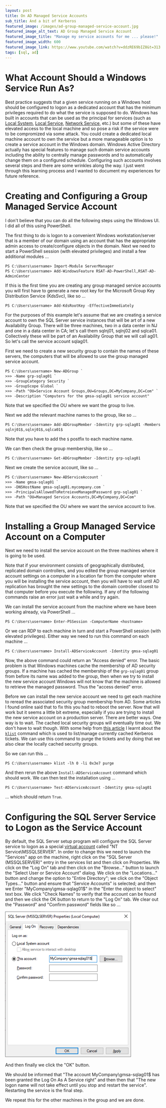 ```yaml
---
layout: post
title: On AD Managed Service Accounts
sub_title: And a bit of Kerberos
featured_image: /images/ad-group-managed-service-account.jpg
featured_image_alt_text: AD Group Managed Service Account
featured_image_title: "Manage my service accounts for me ... please!"
featured_image_width: 600
featured_image_link: https://www.youtube.com/watch?v=ddzRE69bIZ8&t=313
tags: [sql, ad]
---
```


# What Account Should a Windows Service Run As?

Best practice suggests that a given service running on a Windows host should be configured to logon as a dedicated
account that has the minimum privileges required to do what the service is supposed to do.  Windows has built in
accounts that can be used as the principal for services (such as
[Local System](https://docs.microsoft.com/en-us/windows/win32/services/localsystem-account),
[Local Service](https://docs.microsoft.com/en-us/windows/win32/services/localservice-account),
[Network Service](https://docs.microsoft.com/en-us/windows/win32/services/networkservice-account), etc.)
but some of these have elevated access to the local machine and so pose a risk if the service were to be compromized
via some attack.  You could create a dedicated local machine account to own the service but a more manageable option is
to create a service account in the Windows domain.  Windows Active Directory actually has special features to manage
such domain service accounts including the ability to centrally manage passwords and to automatically change them on a
configured schedule.  Configuring such accounts involves several steps and there are some wrinkles along the way.  I
just went through this learning process and I wanted to document my experiences for future reference.

# Creating and Configuring a Group Managed Service Account

I don't believe that you can do all the following steps using the Windows UI.  I did all of this using PowerShell.

The first thing to do is logon to a convenient Windows workstation/server that is a member of our domain using an
account that has the appropriate admin access to create/configure objects in the domain.  Next we need to start a
PowerShell session (with elevated privileges) and install a few additional modules ...

```
PS C:\Users\username> Import-Module ServerManager
PS C:\Users\username> Add-WindowsFeature RSAT-AD-PowerShell,RSAT-AD-AdminCenter
```

If this is the first time you are creating any group managed service accounts you will first have to generate a new root
key for the Microsoft Group Key Distribution Service (KdsSvc), like so ...

```
PS C:\Users\username> Add-KdsRootKey -EffectiveImmediately
```

For the purposes of this example let's assume that we are creating a service account to own the SQL Server service
instances that will be art of a new Availability Group.  There will be three machines, two in a data center in NJ and
one in a data center in CA; let's call them sqlnj01, sqlnj02 and sqlca01.  Collectively these will be part of an
Availability Group that we will call ag01.  So let's call the service account sqlag01.

First we need to create a new security group to contain the names of these servers, the computers that will be allowed
to use the group managed service account.

```
PS C:\Users\username> New-ADGroup `
>>> -Name grp-sqlag01 `
>>> -GroupCategory Security `
>>> -GroupScope Global `
>>> -Path "OU=Service Account Groups,OU=Groups,DC=MyCompany,DC=Com" `
>>> -Description "Computers for the gmsa-sqlag01 service account"
```

Note that we specified the OU where we want the group to live.

Next we add the relevant machine names to the group, like so ...

```
PS C:\Users\username> Add-ADGroupMember -Identity grp-sqlag01 -Members sqlnj01$,sqlnj01$,sqlca01$
```

Note that you have to add the `$` postfix to each machine name.

We can then check the group membership, like so ...

```
PS C:\Users\username> Get-ADGroupMember -Identity grp-sqlag01
```

Next we create the service account, like so ...

```
PS C:\Users\username> New-ADServiceAccount `
>>> -Name gmsa-sqlag01 `
>>> -DNSHostName gmsa-sqlag01.mycompany.com `
>>> -PrincipalsAllowedToRetreieveManagedPassword grp-sqlag01 `
>>> -Path "OU=Managed Service Accounts,DC=MyCompany,DC=Com"
```

Note that we specified the OU where we want the service account to live.

# Installing a Group Managed Service Account on a Computer

Next we need to install the service account on the three machines where it is going to be used.

Note that if your environment consists of geographically distributed, replicated domain controllers, and you edited the
group managed service account settings on a computer in a location far from the computer where you will be installing
the service account, then you will have to wait until AD replication has brought the new settings to the domain
controller closest to that computer before you execute the following.  If any of the following commands raise an error
just wait a while and try again.

We can install the service account from the machine where we have been working already, via PowerShell ...

```
PS C:\Users\username> Enter-PSSession -ComputerName <hostname>
```

Or we can RDP to each machine in turn and start a PowerShell session (with elevated privileges).  Either way we need to
run this command on each machine ...

```
PS C:\Users\username> Install-ADServiceAccount -Identity gmsa-sqlag01
```

Now, the above command could return an "Access denied" error.  The basic problem is that Windows machines cache the
membership of AD security groups.  If a machine has cached the membership of the `grp-sqlag01` group from before its
name was added to the group, then when we try to install the new service account Windows will not know that the machine
is allowed to retrieve the managed password.  Thus the "access denied" error.

Before we can install the new service account we need to get each machine to reread the associated security group
membership from AD.  Some articles I found online said that to fix this you had to reboot the server.  Now that will
work but it seems a little bit extreme, especially if you are trying to install the new service account on a production
server.  There are better ways.  One way is to wait.  The cached local security groups will eventually time out.  We
don't have to wait though.  With some help from
[this article](http://woshub.com/how-to-refresh-ad-groups-membership-without-user-logoff/) I learnt about the
[`klist`](https://docs.microsoft.com/en-us/windows-server/administration/windows-commands/klist) command which is used
to list/manage currently cached Kerberos tickets.  We can use this command to purge the tickets and by doing that we
also clear the locally cached security groups.

So we can run this ...

```
PS C:\Users\username> klist -lh 0 -li 0x3e7 purge
```

And then rerun the above `Install-ADServiceAccount` command which should work.  We can then test the installation using
...

```
PS C:\Users\username> Test-ADServiceAccount -Identity gmsa-sqlag01
```

... which should return `True`.

# Configuring the SQL Server Service to Logon as the Service Account

By default, the SQL Server setup program will configure the SQL Server service to logon as a special
[virtual account](https://docs.microsoft.com/en-us/windows/security/identity-protection/access-control/service-accounts#bkmk-virtualserviceaccounts)
called "NT Service\MSSQLSERVER".  In order to change this we need to launch the "Services" app on the machine, right
click on the "SQL Server (MSSQLSERVER)" entry in the services list and then click on Properties.  We click on the
"Log On" tab and then click on the "Browse..." button to launch the "Select User or Service Account" dialog.  We click
on the "Locations..." button and change the option to "Entire Directory"; we click on the "Object Types..." button and
ensure that "Service Accounts" is selected; and then we Enter "MyCompany\gmsa-sqlag01$" in the "Enter the object to
select" text box.  We click "Check Names" to verify that the account can be found and then we click the OK button to
return to the "Log On" tab.  We clear out the "Password" and "Confirm password" fields like so ...

![Service Log On As](/images/service_log_on_as.png)

And then finally we click the "OK" button.

We should be informed that "The account MyCompany\gmsa-sqlag01$ has been granted the Log On As A Service right" and then
then that "The new logon name will not take effect until you stop and restart the service".  Restarting the service is
the final step.

We repeat this for the other machines in the group and we are done.
